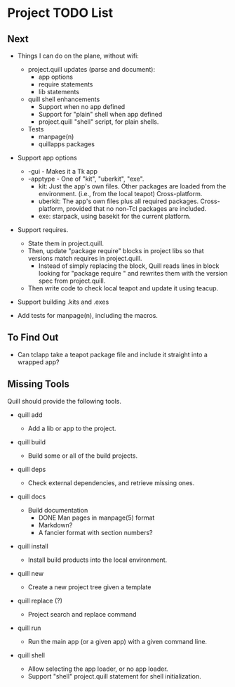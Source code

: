 # Project TODO List

## Next

* Things I can do on the plane, without wifi:
  * project.quill updates (parse and document):
    * app options
    * require statements
    * lib statements
  * quill shell enhancements
    * Support when no app defined
    * Support for "plain" shell when app defined
    * project.quill "shell" script, for plain shells.
  * Tests
    * manpage(n)
    * quillapps packages


* Support app options
  * -gui - Makes it a Tk app
  * -apptype - One of "kit", "uberkit", "exe".
    * kit: Just the app's own files.  Other packages are loaded from
      the environment. (i.e., from the local teapot)  Cross-platform.
    * uberkit: The app's own files plus all required packages.
      Cross-platform, provided that no non-Tcl packages are included.
    * exe: starpack, using basekit for the current platform.
* Support requires.
  * State them in project.quill.
  * Then, update "package require" blocks in project libs so that versions
    match requires in project.quill.
    * Instead of simply replacing the block, Quill reads lines in block
      looking for "package require <package>" and rewrites them with the
      version spec from project.quill.
  * Then write code to check local teapot and update it using teacup.
* Support building .kits and .exes
* Add tests for manpage(n), including the macros.

## To Find Out

* Can tclapp take a teapot package file and include it straight into a
  wrapped app?

## Missing Tools

Quill should provide the following tools.

* quill add
  * Add a lib or app to the project.

* quill build
  * Build some or all of the build projects.

* quill deps
  * Check external dependencies, and retrieve missing ones.

* quill docs
  * Build documentation
    * DONE Man pages in manpage(5) format
    * Markdown?
    * A fancier format with section numbers?

* quill install
  * Install build products into the local environment.

* quill new
  * Create a new project tree given a template

* quill replace (?)
  * Project search and replace command

* quill run
  * Run the main app (or a given app) with a given command line.

* quill shell
  * Allow selecting the app loader, or no app loader.
  * Support "shell" project.quill statement for shell initialization.
